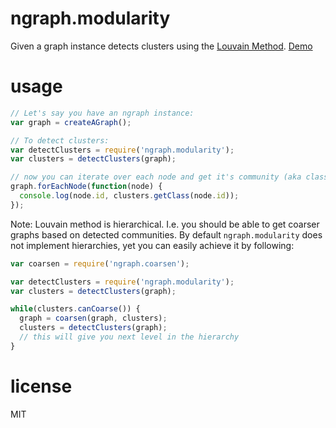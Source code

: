 # ngraph.modularity

Given a graph instance detects clusters using the [Louvain Method](https://en.wikipedia.org/wiki/Louvain_Modularity).
[Demo](https://anvaka.github.io/ngraph.modularity/demo/basic/)

# usage

``` js
// Let's say you have an ngraph instance:
var graph = createAGraph();

// To detect clusters:
var detectClusters = require('ngraph.modularity');
var clusters = detectClusters(graph);

// now you can iterate over each node and get it's community (aka class):
graph.forEachNode(function(node) {
  console.log(node.id, clusters.getClass(node.id));
});
```

Note: Louvain method is hierarchical. I.e. you should be able to get coarser
graphs based on detected communities. By default `ngraph.modularity`
does not implement hierarchies, yet you can easily achieve it by following:

``` js
var coarsen = require('ngraph.coarsen');

var detectClusters = require('ngraph.modularity');
var clusters = detectClusters(graph);

while(clusters.canCoarse()) {
  graph = coarsen(graph, clusters);
  clusters = detectClusters(graph);
  // this will give you next level in the hierarchy
}
```

# license

MIT
